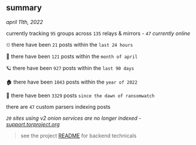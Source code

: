 
## summary
_april 11th, 2022_

currently tracking `95` groups across `135` relays & mirrors - _`47` currently online_

⏲ there have been `21` posts within the `last 24 hours`

🦈 there have been `121` posts within the `month of april`

🪐 there have been `927` posts within the `last 90 days`

🏚 there have been `1043` posts within the `year of 2022`

🦕 there have been `3329` posts `since the dawn of ransomwatch`

there are `47` custom parsers indexing posts

_`20` sites using v2 onion services are no longer indexed - [support.torproject.org](https://support.torproject.org/onionservices/v2-deprecation/)_

> see the project [README](https://github.com/thetanz/ransomwatch#ransomwatch--) for backend technicals
